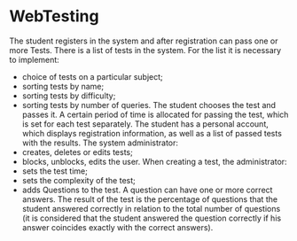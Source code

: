 # WebTesting

The student registers in the system and after registration can pass one or more Tests.
There is a list of tests in the system. For the list it is necessary to implement:
  - choice of tests on a particular subject;
  - sorting tests by name;
  - sorting tests by difficulty;
  - sorting tests by number of queries.
The student chooses the test and passes it. A certain period of time is allocated for 
passing the test, which is set for each test separately. The student has a personal account,
which displays registration information, as well as a list of passed tests with the results.
The system administrator:
  - creates, deletes or edits tests;
  - blocks, unblocks, edits the user.
When creating a test, the administrator:
  - sets the test time;
  - sets the complexity of the test;
  - adds Questions to the test.
A question can have one or more correct answers. The result of the test is the percentage
of questions that the student answered correctly in relation to the total number of questions
(it is considered that the student answered the question correctly if his answer coincides 
exactly with the correct answers).
